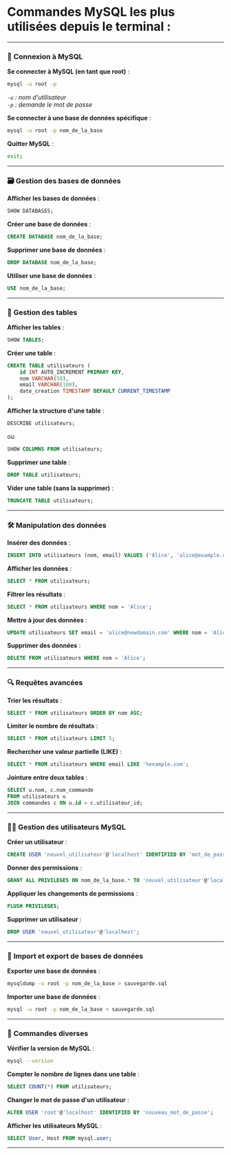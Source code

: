 # Commandes MySQL les plus utilisées depuis le terminal :  

---

### 🔗 **Connexion à MySQL**  
**Se connecter à MySQL (en tant que root)** :  
```bash
mysql -u root -p
```
*`-u` : nom d'utilisateur*  
*`-p` : demande le mot de passe*  

**Se connecter à une base de données spécifique** :  
```bash
mysql -u root -p nom_de_la_base
```

**Quitter MySQL** :  
```bash
exit;
```

---

### 🗃️ **Gestion des bases de données**  
**Afficher les bases de données** :  
```sql
SHOW DATABASES;
```

**Créer une base de données** :  
```sql
CREATE DATABASE nom_de_la_base;
```

**Supprimer une base de données** :  
```sql
DROP DATABASE nom_de_la_base;
```

**Utiliser une base de données** :  
```sql
USE nom_de_la_base;
```

---

### 📝 **Gestion des tables**  
**Afficher les tables** :  
```sql
SHOW TABLES;
```

**Créer une table** :  
```sql
CREATE TABLE utilisateurs (
    id INT AUTO_INCREMENT PRIMARY KEY,
    nom VARCHAR(50),
    email VARCHAR(100),
    date_creation TIMESTAMP DEFAULT CURRENT_TIMESTAMP
);
```

**Afficher la structure d'une table** :  
```sql
DESCRIBE utilisateurs;
```
ou  
```sql
SHOW COLUMNS FROM utilisateurs;
```

**Supprimer une table** :  
```sql
DROP TABLE utilisateurs;
```

**Vider une table (sans la supprimer)** :  
```sql
TRUNCATE TABLE utilisateurs;
```

---

### 🛠️ **Manipulation des données**  
**Insérer des données** :  
```sql
INSERT INTO utilisateurs (nom, email) VALUES ('Alice', 'alice@example.com');
```

**Afficher les données** :  
```sql
SELECT * FROM utilisateurs;
```

**Filtrer les résultats** :  
```sql
SELECT * FROM utilisateurs WHERE nom = 'Alice';
```

**Mettre à jour des données** :  
```sql
UPDATE utilisateurs SET email = 'alice@newdomain.com' WHERE nom = 'Alice';
```

**Supprimer des données** :  
```sql
DELETE FROM utilisateurs WHERE nom = 'Alice';
```

---

### 🔍 **Requêtes avancées**  
**Trier les résultats** :  
```sql
SELECT * FROM utilisateurs ORDER BY nom ASC;
```

**Limiter le nombre de résultats** :  
```sql
SELECT * FROM utilisateurs LIMIT 5;
```

**Rechercher une valeur partielle (LIKE)** :  
```sql
SELECT * FROM utilisateurs WHERE email LIKE '%example.com';
```

**Jointure entre deux tables** :  
```sql
SELECT u.nom, c.nom_commande
FROM utilisateurs u
JOIN commandes c ON u.id = c.utilisateur_id;
```

---

### 🧑‍💻 **Gestion des utilisateurs MySQL**  
**Créer un utilisateur** :  
```sql
CREATE USER 'nouvel_utilisateur'@'localhost' IDENTIFIED BY 'mot_de_passe';
```

**Donner des permissions** :  
```sql
GRANT ALL PRIVILEGES ON nom_de_la_base.* TO 'nouvel_utilisateur'@'localhost';
```

**Appliquer les changements de permissions** :  
```sql
FLUSH PRIVILEGES;
```

**Supprimer un utilisateur** :  
```sql
DROP USER 'nouvel_utilisateur'@'localhost';
```

---

### 🧰 **Import et export de bases de données**  
**Exporter une base de données** :  
```bash
mysqldump -u root -p nom_de_la_base > sauvegarde.sql
```

**Importer une base de données** :  
```bash
mysql -u root -p nom_de_la_base < sauvegarde.sql
```

---

### 📝 **Commandes diverses**  
**Vérifier la version de MySQL** :  
```bash
mysql --version
```

**Compter le nombre de lignes dans une table** :  
```sql
SELECT COUNT(*) FROM utilisateurs;
```

**Changer le mot de passe d'un utilisateur** :  
```sql
ALTER USER 'root'@'localhost' IDENTIFIED BY 'nouveau_mot_de_passe';
```

**Afficher les utilisateurs MySQL** :  
```sql
SELECT User, Host FROM mysql.user;
```

---
